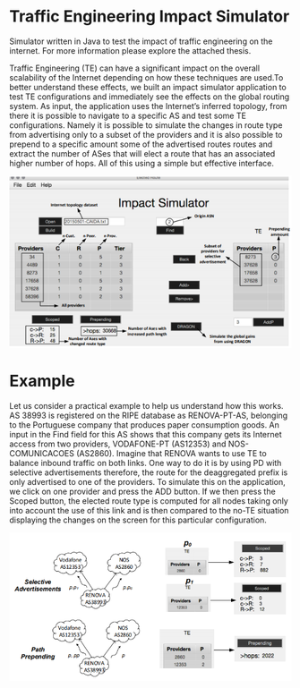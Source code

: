 # Traffic Engineering Impact Simulator

Simulator written in Java to test the impact of traffic engineering on the internet. For more information please explore the attached thesis.

Traffic Engineering (TE) can have a significant impact on the overall scalability of the Internet depending on how these techniques are used.To better understand these effects, we built an impact simulator application to test TE configurations and immediately see the effects on the global routing system.
As input, the application uses the Internet’s inferred topology, from there it is possible to navigate to a specific AS and test some TE configurations. Namely it is possible to simulate the changes in route type from advertising only to a subset of the providers and it is also possible to prepend to a specific amount some of the advertised routes routes and extract the number of ASes that will elect a route that has an associated higher number of hops. All of this using a simple but effective interface.

![Alt text](https://raw.githubusercontent.com/manuelspinto/TEImpactSimulator/master/simulator_sreenshot.PNG)

# Example
Let us consider a practical example to help us understand how this works. AS 38993 is registered on the RIPE database as RENOVA-PT-AS, belonging to the Portuguese company that produces paper consumption goods. An input in the Find field for this AS shows that this company gets its Internet access from two providers, VODAFONE-PT (AS12353) and NOS-COMUNICACOES (AS2860). Imagine that
RENOVA wants to use TE to balance inbound traffic on both links.
One way to do it is by using PD with selective advertisements therefore, the route for the deaggregated prefix is only advertised to one of the providers. To simulate this on the application, we click on one provider and press the ADD button. If we then press the Scoped button, the elected route type is computed for all nodes taking only into account the use of this link and is then compared to the no-TE situation displaying the changes on the screen for this particular configuration.

![Alt text](https://raw.githubusercontent.com/manuelspinto/TEImpactSimulator/master/te_example.PNG)
